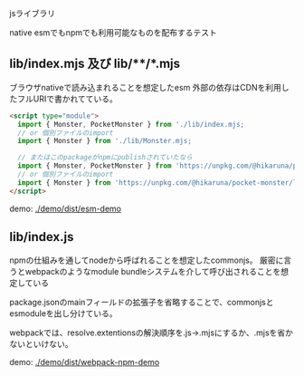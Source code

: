 jsライブラリ

native esmでもnpmでも利用可能なものを配布するテスト

## lib/index.mjs 及び lib/**/*.mjs
ブラウザnativeで読み込まれることを想定したesm
外部の依存はCDNを利用したフルURIで書かれてている。

```html
<script type="module">
  import { Monster, PocketMonster } from './lib/index.mjs;
  // or 個別ファイルのimport
  import { Monster } from './lib/Monster.mjs;

  // またはこのpackageがnpmにpublishされていたなら
  import { Monster, PocketMonster } from 'https://unpkg.com/@hikaruna/pocket-monster;
  // or 個別ファイルのimport
  import { Monster } from 'https://unpkg.com/@hikaruna/pocket-monster/lib/Monster.mjs;
</script>
```

demo: [./demo/dist/esm-demo](./demo/dist/esm-demo)

## lib/index.js
npmの仕組みを通してnodeから呼ばれることを想定したcommonjs。
厳密に言うとwebpackのようなmodule bundleシステムを介して呼び出されることを想定している

package.jsonのmainフィールドの拡張子を省略することで、commonjsとesmoduleを出し分けている。

webpackでは、resolve.extentionsの解決順序を.js→.mjsにするか、.mjsを省かないといけない。

demo: [./demo/dist/webpack-npm-demo](./demo/dist/webpack-npm-demo)
